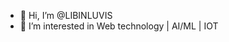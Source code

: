 - 👋 Hi, I’m @LIBINLUVIS
- 👀 I’m interested in Web technology | AI/ML | IOT

<!---
LIBINLUVIS/LIBINLUVIS is a ✨ special ✨ repository because its `README.md` (this file) appears on your GitHub profile.
You can click the Preview link to take a look at your changes.
--->


